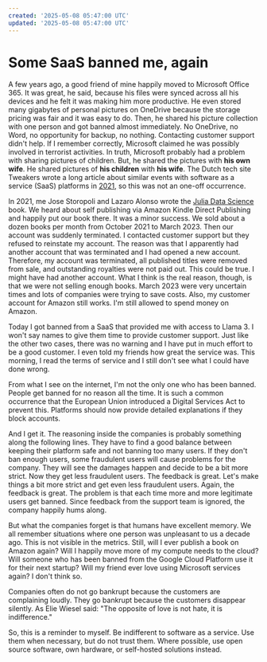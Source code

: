 ```yaml
---
created: '2025-05-08 05:47:00 UTC'
updated: '2025-05-08 05:47:00 UTC'
---
```


# Some SaaS banned me, again

A few years ago, a good friend of mine happily moved to Microsoft Office 365.
It was great, he said, because his files were synced across all his devices and he felt it was making him more productive.
He even stored many gigabytes of personal pictures on OneDrive because the storage pricing was fair and it was easy to do.
Then, he shared his picture collection with one person and got banned almost immediately.
No OneDrive, no Word, no opportunity for backup, no nothing.
Contacting customer support didn't help.
If I remember correctly, Microsoft claimed he was possibly involved in terrorist activities.
In truth, Microsoft probably had a problem with sharing pictures of children.
But, he shared the pictures with **his own wife**.
He shared pictures of **his children** with **his wife**.
The Dutch tech site Tweakers wrote a long article about similar events with software as a service (SaaS) platforms in [2021](https://tweakers.net/reviews/9094/account-geblokkeerd-wat-nu.html), so this was not an one-off occurrence.

In 2021, me Jose Storopoli and Lazaro Alonso wrote the [Julia Data Science](https://juliadatascience.io/) book.
We heard about self publishing via Amazon Kindle Direct Publishing and happily put our book there.
It was a minor success.
We sold about a dozen books per month from October 2021 to March 2023.
Then our account was suddenly terminated.
I contacted customer support but they refused to reinstate my account.
The reason was that I apparently had another account that was terminated and I had opened a new account.
Therefore, my account was terminated, all published titles were removed from sale, and outstanding royalties were not paid out.
This could be true.
I might have had another account.
What I think is the real reason, though, is that we were not selling enough books.
March 2023 were very uncertain times and lots of companies were trying to save costs.
Also, my customer account for Amazon still works.
I'm still allowed to spend money on Amazon.

Today I got banned from a SaaS that provided me with access to Llama 3.
I won't say names to give them time to provide customer support.
Just like the other two cases, there was no warning and I have put in much effort to be a good customer.
I even told my friends how great the service was.
This morning, I read the terms of service and I still don't see what I could have done wrong.

From what I see on the internet, I'm not the only one who has been banned.
People get banned for no reason all the time.
It is such a common occurrence that the European Union introduced a Digital Services Act to prevent this.
Platforms should now provide detailed explanations if they block accounts.

And I get it.
The reasoning inside the companies is probably something along the following lines.
They have to find a good balance between keeping their platform safe and not banning too many users.
If they don't ban enough users, some fraudulent users will cause problems for the company.
They will see the damages happen and decide to be a bit more strict.
Now they get less fraudulent users.
The feedback is great.
Let's make things a bit more strict and get even less fraudulent users.
Again, the feedback is great.
The problem is that each time more and more legitimate users get banned.
Since feedback from the support team is ignored, the company happily hums along.

But what the companies forget is that humans have excellent memory.
We all remember situations where one person was unpleasant to us a decade ago.
This is not visible in the metrics.
Still, will I ever publish a book on Amazon again?
Will I happily move more of my compute needs to the cloud?
Will someone who has been banned from the Google Cloud Platform use it for their next startup?
Will my friend ever love using Microsoft services again?
I don't think so.

Companies often do not go bankrupt because the customers are complaining loudly.
They go bankrupt because the customers disappear silently.
As Elie Wiesel said: "The opposite of love is not hate, it is indifference."

So, this is a reminder to myself.
Be indifferent to software as a service.
Use them when necessary, but do not trust them.
Where possible, use open source software, own hardware, or self-hosted solutions instead.

